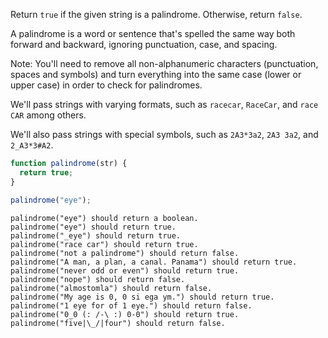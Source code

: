 Return `true` if the given string is a palindrome. Otherwise, return `false`.

A palindrome is a word or sentence that's spelled the same way both forward
and backward, ignoring punctuation, case, and spacing.

Note: You'll need to remove all non-alphanumeric characters (punctuation,
spaces and symbols) and turn everything into the same case (lower or upper
case) in order to check for palindromes.

We'll pass strings with varying formats, such as `racecar`, `RaceCar`, and
`race CAR` among others.

We'll also pass strings with special symbols, such as `2A3*3a2`, `2A3 3a2`, and
`2_A3*3#A2`.

```javascript
function palindrome(str) {
  return true;
}

palindrome("eye");
```


```
palindrome("eye") should return a boolean.
palindrome("eye") should return true.
palindrome("_eye") should return true.
palindrome("race car") should return true.
palindrome("not a palindrome") should return false.
palindrome("A man, a plan, a canal. Panama") should return true.
palindrome("never odd or even") should return true.
palindrome("nope") should return false.
palindrome("almostomla") should return false.
palindrome("My age is 0, 0 si ega ym.") should return true.
palindrome("1 eye for of 1 eye.") should return false.
palindrome("0_0 (: /-\ :) 0-0") should return true.
palindrome("five|\_/|four") should return false.
```

